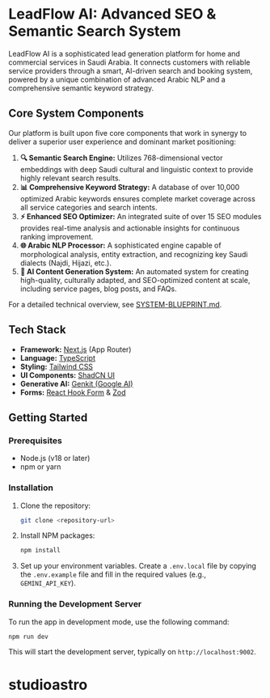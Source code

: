# LeadFlow AI: Advanced SEO & Semantic Search System

LeadFlow AI is a sophisticated lead generation platform for home and commercial services in Saudi Arabia. It connects customers with reliable service providers through a smart, AI-driven search and booking system, powered by a unique combination of advanced Arabic NLP and a comprehensive semantic keyword strategy.

## Core System Components

Our platform is built upon five core components that work in synergy to deliver a superior user experience and dominant market positioning:

1.  **🔍 Semantic Search Engine:** Utilizes 768-dimensional vector embeddings with deep Saudi cultural and linguistic context to provide highly relevant search results.
2.  **📊 Comprehensive Keyword Strategy:** A database of over 10,000 optimized Arabic keywords ensures complete market coverage across all service categories and search intents.
3.  **⚡ Enhanced SEO Optimizer:** An integrated suite of over 15 SEO modules provides real-time analysis and actionable insights for continuous ranking improvement.
4.  **🌐 Arabic NLP Processor:** A sophisticated engine capable of morphological analysis, entity extraction, and recognizing key Saudi dialects (Najdi, Hijazi, etc.).
5.  **🤖 AI Content Generation System:** An automated system for creating high-quality, culturally adapted, and SEO-optimized content at scale, including service pages, blog posts, and FAQs.

For a detailed technical overview, see [SYSTEM-BLUEPRINT.md](./SYSTEM-BLUEPRINT.md).

## Tech Stack

*   **Framework:** [Next.js](https://nextjs.org/) (App Router)
*   **Language:** [TypeScript](https://www.typescriptlang.org/)
*   **Styling:** [Tailwind CSS](https://tailwindcss.com/)
*   **UI Components:** [ShadCN UI](https://ui.shadcn.com/)
*   **Generative AI:** [Genkit (Google AI)](https://firebase.google.com/docs/genkit)
*   **Forms:** [React Hook Form](https://react-hook-form.com/) & [Zod](https://zod.dev/)

## Getting Started

### Prerequisites

*   Node.js (v18 or later)
*   npm or yarn

### Installation

1.  Clone the repository:
    ```sh
    git clone <repository-url>
    ```
2.  Install NPM packages:
    ```sh
    npm install
    ```
3.  Set up your environment variables. Create a `.env.local` file by copying the `.env.example` file and fill in the required values (e.g., `GEMINI_API_KEY`).

### Running the Development Server

To run the app in development mode, use the following command:

```sh
npm run dev
```

This will start the development server, typically on `http://localhost:9002`.
# studioastro
